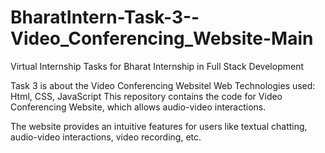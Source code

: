 # BharatIntern-Task-3--Video_Conferencing_Website-Main
Virtual Internship Tasks for Bharat Internship in Full Stack Development  

Task 3 is about the Video Conferencing Websitel  Web Technologies used: Html, CSS, JavaScript  This repository contains the code for Video Conferencing Website, which allows audio-video interactions.

The website provides an intuitive features for users like textual chatting, audio-video interactions, video recording, etc.
